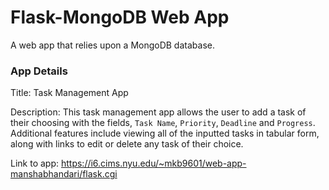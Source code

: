 # Flask-MongoDB Web App

A web app that relies upon a MongoDB database.

### App Details

Title: Task Management App

Description: This task management app allows the user to add a task of their choosing with the fields, `Task Name`, `Priority`, `Deadline` and `Progress`. Additional features include viewing all of the inputted tasks in tabular form, along with links to edit or delete any  task of their choice. 

Link to app: https://i6.cims.nyu.edu/~mkb9601/web-app-manshabhandari/flask.cgi
